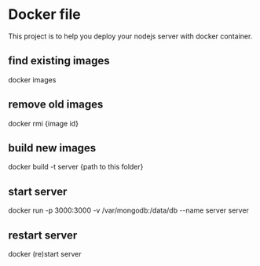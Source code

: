 # Docker file 

This project is to help you deploy your nodejs server with docker container.

## find existing images
docker images

## remove old images
docker rmi {image id}

## build new images
docker build -t server {path to this folder}

## start server
docker run -p 3000:3000 -v /var/mongodb:/data/db --name server server

## restart server
docker (re)start server

